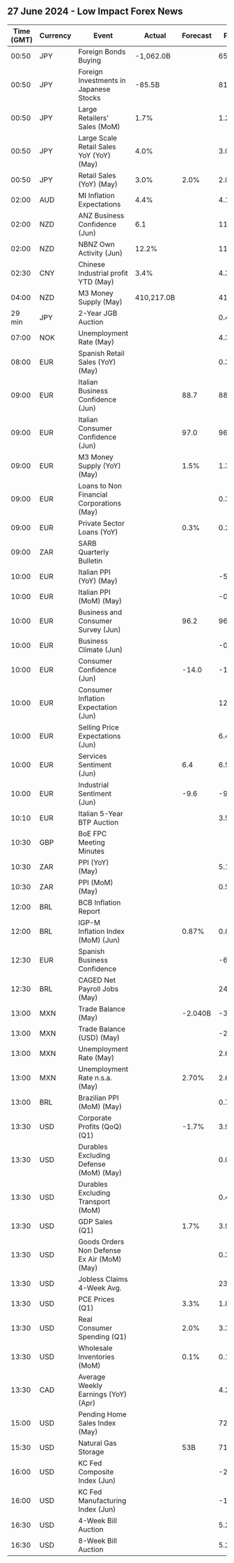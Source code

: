 ## 27 June 2024 - Low Impact Forex News

| Time (GMT) | Currency | Event | Actual | Forecast | Previous |
|------|----------|-------|--------|----------|----------|
| 00:50 | JPY | Foreign Bonds Buying | -1,062.0B |  | 655.1B |
| 00:50 | JPY | Foreign Investments in Japanese Stocks | -85.5B |  | 81.6B |
| 00:50 | JPY | Large Retailers' Sales (MoM) | 1.7% |  | 1.2% |
| 00:50 | JPY | Large Scale Retail Sales YoY (YoY) (May) | 4.0% |  | 3.0% |
| 00:50 | JPY | Retail Sales (YoY) (May) | 3.0% | 2.0% | 2.0% |
| 02:00 | AUD | MI Inflation Expectations | 4.4% |  | 4.1% |
| 02:00 | NZD | ANZ Business Confidence (Jun) | 6.1 |  | 11.2 |
| 02:00 | NZD | NBNZ Own Activity (Jun) | 12.2% |  | 11.8% |
| 02:30 | CNY | Chinese Industrial profit YTD (May) | 3.4% |  | 4.3% |
| 04:00 | NZD | M3 Money Supply (May) | 410,217.0B |  | 412,379.0B |
| 29 min | JPY | 2-Year JGB Auction |  |  | 0.418% |
| 07:00 | NOK | Unemployment Rate (May) |  |  | 4.3% |
| 08:00 | EUR | Spanish Retail Sales (YoY) (May) |  |  | 0.3% |
| 09:00 | EUR | Italian Business Confidence (Jun) |  | 88.7 | 88.4 |
| 09:00 | EUR | Italian Consumer Confidence (Jun) |  | 97.0 | 96.4 |
| 09:00 | EUR | M3 Money Supply (YoY) (May) |  | 1.5% | 1.3% |
| 09:00 | EUR | Loans to Non Financial Corporations (May) |  |  | 0.3% |
| 09:00 | EUR | Private Sector Loans (YoY) |  | 0.3% | 0.2% |
| 09:00 | ZAR | SARB Quarterly Bulletin |  |  |  |
| 10:00 | EUR | Italian PPI (YoY) (May) |  |  | -5.9% |
| 10:00 | EUR | Italian PPI (MoM) (May) |  |  | -0.9% |
| 10:00 | EUR | Business and Consumer Survey (Jun) |  | 96.2 | 96.0 |
| 10:00 | EUR | Business Climate (Jun) |  |  | -0.39 |
| 10:00 | EUR | Consumer Confidence (Jun) |  | -14.0 | -14.0 |
| 10:00 | EUR | Consumer Inflation Expectation (Jun) |  |  | 12.5 |
| 10:00 | EUR | Selling Price Expectations (Jun) |  |  | 6.4 |
| 10:00 | EUR | Services Sentiment (Jun) |  | 6.4 | 6.5 |
| 10:00 | EUR | Industrial Sentiment (Jun) |  | -9.6 | -9.9 |
| 10:10 | EUR | Italian 5-Year BTP Auction |  |  | 3.54% |
| 10:30 | GBP | BoE FPC Meeting Minutes |  |  |  |
| 10:30 | ZAR | PPI (YoY) (May) |  |  | 5.1% |
| 10:30 | ZAR | PPI (MoM) (May) |  |  | 0.5% |
| 12:00 | BRL | BCB Inflation Report |  |  |  |
| 12:00 | BRL | IGP-M Inflation Index (MoM) (Jun) |  | 0.87% | 0.89% |
| 12:30 | EUR | Spanish Business Confidence |  |  | -6.3 |
| 12:30 | BRL | CAGED Net Payroll Jobs (May) |  |  | 240.03K |
| 13:00 | MXN | Trade Balance (May) |  | -2.040B | -3.746B |
| 13:00 | MXN | Trade Balance (USD) (May) |  |  | -2.578B |
| 13:00 | MXN | Unemployment Rate (May) |  |  | 2.60% |
| 13:00 | MXN | Unemployment Rate n.s.a. (May) |  | 2.70% | 2.60% |
| 13:00 | BRL | Brazilian PPI (MoM) (May) |  |  | 0.74% |
| 13:30 | USD | Corporate Profits (QoQ) (Q1) |  | -1.7% | 3.9% |
| 13:30 | USD | Durables Excluding Defense (MoM) (May) |  |  | 0.0% |
| 13:30 | USD | Durables Excluding Transport (MoM) |  |  | 0.4% |
| 13:30 | USD | GDP Sales (Q1) |  | 1.7% | 3.9% |
| 13:30 | USD | Goods Orders Non Defense Ex Air (MoM) (May) |  |  | 0.3% |
| 13:30 | USD | Jobless Claims 4-Week Avg. |  |  | 232.75K |
| 13:30 | USD | PCE Prices (Q1) |  | 3.3% | 1.8% |
| 13:30 | USD | Real Consumer Spending (Q1) |  | 2.0% | 3.3% |
| 13:30 | USD | Wholesale Inventories (MoM) |  | 0.1% | 0.1% |
| 13:30 | CAD | Average Weekly Earnings (YoY) (Apr) |  |  | 4.20% |
| 15:00 | USD | Pending Home Sales Index (May) |  |  | 72.3 |
| 15:30 | USD | Natural Gas Storage |  | 53B | 71B |
| 16:00 | USD | KC Fed Composite Index (Jun) |  |  | -2 |
| 16:00 | USD | KC Fed Manufacturing Index (Jun) |  |  | -1 |
| 16:30 | USD | 4-Week Bill Auction |  |  | 5.230% |
| 16:30 | USD | 8-Week Bill Auction |  |  | 5.260% |
